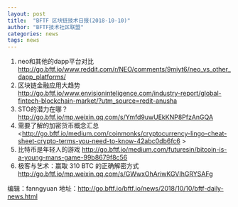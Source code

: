 ```yaml
---
layout: post
title:  "BFTF 区块链技术日报(2018-10-10)"
author: "BFTF技术社区联盟"
categories: news
tags: news
---
```


1. neo和其他的dapp平台对比  <http://go.bftf.io/www.reddit.com/r/NEO/comments/9miyt6/neo_vs_other_dapp_platforms/>
2. 区块链金融应用大趋势 <http://go.bftf.io/www.envisioninteligence.com/industry-report/global-fintech-blockchain-market/?utm_source=redit-anusha>
3. STO的潜力在哪？ <http://go.bftf.io/mp.weixin.qq.com/s/Ymfd9uwUEkKNP8PfzAnGQA>
4. 需要了解的加密货币概念汇总 <http://go.bftf.io/medium.com/coinmonks/cryptocurrency-lingo-cheat-sheet-crypto-terms-you-need-to-know-42abc0db6fc6 >
5. 比特币是年轻人的游戏 <http://go.bftf.io/medium.com/futuresin/bitcoin-is-a-young-mans-game-99b8679f8c56>
6. 极客与艺术：赢取 310 BTC 的正确解密方式  <http://go.bftf.io/mp.weixin.qq.com/s/GWwxOhAriwKGVIhGRYSAFg>

编辑：fanngyuan
地址：<http://go.bftf.io/bftf.io/news/2018/10/10/bftf-daily-news.html>
